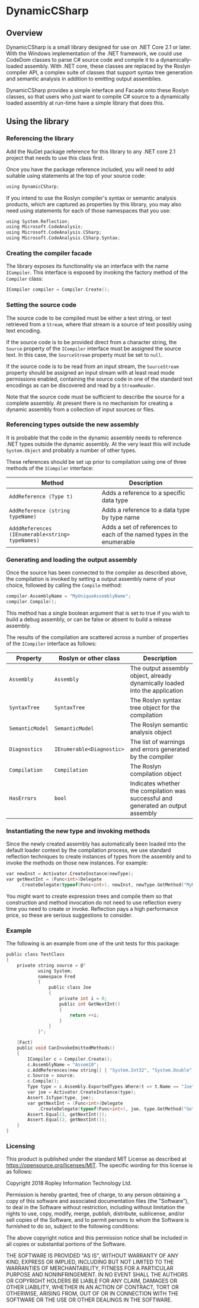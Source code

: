 ﻿# DynamicCSharp
## Overview
DynamicCSharp is a small library designed for use 
on .NET Core 2.1 or later. With the Windows implementation
of the .NET framework, we could use CodeDom classes to
parse C# source code and compile it to a dynamically-loaded
assembly. With .NET core, these classes are replaced by the
Roslyn compiler API, a complex suite of classes that support
syntax tree generation and semantic analysis in addition to
emitting output assemblies.

DynamicCSharp provides a simple interface and Facade onto these
Roslyn classes, so that users who just want to compile C#
source to a dynamically loaded assembly at run-time have a simple
library that does this.

## Using the library
### Referencing the library
Add the NuGet package reference for this library to any .NET core 2.1 project
that needs to use this class first.

Once you have the package reference included, you will need to
add suitable using statements at the top of your source code:

``` c
using DynamicCSharp;
```

If you intend to use the Roslyn compiler's syntax or semantic analysis
products, which are captured as properties by this library, you
may also need using statements for each of those namespaces that you use:

``` c
using System.Reflection;
using Microsoft.CodeAnalysis;
using Microsoft.CodeAnalysis.CSharp;
using Microsoft.CodeAnalysis.CSharp.Syntax;
```

### Creating the compiler facade
The library exposes its functionality via an interface with the name `ICompiler`. 
This interface is exposed by invoking the factory method of the
`Compiler` class:

``` c
ICompiler compiler = Compiler.Create();
```
### Setting the source code
The source code to be compiled must be either a text string, or
text retrieved from a `Stream`, where that stream is a source
of text possibly using text encoding.

If the source code is to be provided direct from a character string,
the `Source` property of the `ICompiler` interface must be assigned the
source text. In this case, the `SourceStream` property must be set
to `null`.

If the source code is to be read from an input stream, the
`SourceStream` property should be assigned an input stream with
at least read mode permissions enabled, containing the source
code in one of the standard text encodings as can be
discovered and read by a `StreamReader`.

Note that the source code must be sufficient to describe the
source for a complete assembly. At present there is no
mechanism for creating a dynamic assembly from a collection
of input sources or files.

### Referencing types outside the new assembly
It is probable that the code in the dynamic assembly needs to
reference .NET types outside the dynamic assembly. At the very
least this will include `System.Object` and probably a number
of other types.

These references should be set up prior to compilation using
one of three methods of the `ICompiler` interface:

|Method|Description|
|------|-----------|
|`AddReference (Type t)`|Adds a reference to a specific data type|
|`AddReference (string typeName)`|Adds a reference to a data type by type name|
|`AdddReferences (IEnumerable<string> typeNames)`|Adds a set of references to each of the named types in the enumerable|


### Generating and loading the output assembly

Once the source has been connected to the compiler as described
above, the compilation is invoked by setting a output assembly name
of your choice, followed by calling the `Compile` method:

``` c
compiler.AssemblyName = "MyUniqueAssemblyName";
compiler.Compile();
```

This method has a single boolean argument that is set to true if
you wish to build a debug assembly, or can be false or absent
to build a release assembly.

The results of the compilation are scattered across a number of
properties of the `ICompiler` interface as follows:

| Property | Roslyn or other class | Description |
|----------|-----------------------|-------------|
| `Assembly` | `Assembly` | The output assembly object, already dynamically loaded into the application |
| `SyntaxTree` | `SyntaxTree` | The Roslyn syntax tree object for the compilation |
| `SemanticModel` | `SemanticModel` | The Roslyn semantic analysis object |
| `Diagnostics` | `IEnumerable<Diagnostic>` | The list of warnings and errors generated by the compiler |
| `Compilation` | `Compilation` | The Roslyn compilation object |
| `HasErrors` | `bool` | Indicates whether the compilation was successful and generated an output assembly |

### Instantiating the new type and invoking methods
Since the newly created assembly has automatically been loaded into the
default loader context by the compilation process, we use standard
reflection techniques to create instances of types from the assembly
and to invoke the methods on those new instances. For example:

``` c
var newInst = Activator.CreateInstance(newType);
var getNextInt = (Func<int>)Delegate
     .CreateDelegate(typeof(Func<int>), newInst, newType.GetMethod("MyMethodName"));
```

You might want to create expression trees and compile them so that
construction and method invocation do not need to use reflection
every time you need to create or invoke. Reflection pays a high performance
price, so these are serious suggestions to consider.

### Example
The following is an example from one of the unit tests for this package:

``` c
public class TestClass
{
    private string source = @"
            using System;
            namespace Fred
            {
                public class Joe
                {
                    private int i = 0;
                    public int GetNextInt()
                    {
                        return ++i;
                    }
                }
            }";

    [Fact]
    public void CanInvokeEmittedMethods()
    {
        ICompiler c = Compiler.Create();
        c.AssemblyName = "Assem10";
        c.AddReferences(new string[] { "System.Int32", "System.Double", "System.IO.Path" });
        c.Source = source;
        c.Compile();
        Type type = c.Assembly.ExportedTypes.Where(t => t.Name == "Joe").FirstOrDefault();
        var joe = Activator.CreateInstance(type);
        Assert.IsType(type, joe);
        var getNextInt = (Func<int>)Delegate
            .CreateDelegate(typeof(Func<int>), joe, type.GetMethod("GetNextInt"));
        Assert.Equal(1, getNextInt());
        Assert.Equal(2, getNextInt());
    }
}
```
### Licensing

This product is published under the standard MIT License as 
described at https://opensource.org/licenses/MIT. The specific
wording for this license is as follows:

Copyright 2018 Ropley Information Technology Ltd.

Permission is hereby granted, free of charge, to any person 
obtaining a copy of this software and associated documentation 
files (the "Software"), to deal in the Software without 
restriction, including without limitation the rights 
to use, copy, modify, merge, publish, distribute, sublicense, 
and/or sell copies of the Software, and to permit persons 
to whom the Software is furnished to do so, subject to the 
following conditions:

The above copyright notice and this permission notice shall 
be included in all copies or substantial portions of the 
Software.

THE SOFTWARE IS PROVIDED "AS IS", WITHOUT WARRANTY OF ANY KIND, 
EXPRESS OR IMPLIED, INCLUDING BUT NOT LIMITED TO THE WARRANTIES 
OF MERCHANTABILITY, FITNESS FOR A PARTICULAR PURPOSE AND 
NONINFRINGEMENT. IN NO EVENT SHALL THE AUTHORS OR COPYRIGHT 
HOLDERS BE LIABLE FOR ANY CLAIM, DAMAGES OR OTHER LIABILITY, 
WHETHER IN AN ACTION OF CONTRACT, TORT OR OTHERWISE, ARISING 
FROM, OUT OF OR IN CONNECTION WITH THE SOFTWARE OR THE USE OR 
OTHER DEALINGS IN THE SOFTWARE.

